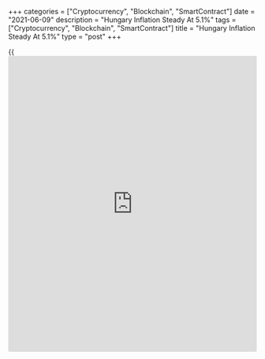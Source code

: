 +++
categories = ["Cryptocurrency", "Blockchain", "SmartContract"]
date = "2021-06-09"
description = "Hungary Inflation Steady At 5.1%"
tags = ["Cryptocurrency", "Blockchain", "SmartContract"]
title = "Hungary Inflation Steady At 5.1%"
type = "post"
+++

{{<iframe id="large-banner" src="https://www.bounty.group/#slide=19.0" width="100%" height="600" scrolling="no" style="border: 0px solid rgb(216, 221, 230); border-radius: 3px;">}}

Hungary's consumer prices increased at a steady pace in May, the
Hungarian Central Statistical Office reported Wednesday.

Another report from the statistical office showed that the trade surplus
declined to a 9-month low in April.

Consumer prices grew 5.1 percent year-on-year in May, the same rate as
seen in April. The rate was expected to rise to 5.3 percent.

Food prices advanced 2.6 percent and alcoholic beverages and tobacco
prices climbed 12.2 percent. Motor fuel prices became 36.2 percent
higher.

On a monthly basis, inflation eased to 0.5 percent from 0.8 percent in
the previous month.

The trade surplus fell to EUR 321 million from EUR 876 million a month
ago, the statistical office said in a separate report. This was the
lowest level since July 2020.

The value of exports was 73.3 percent and that of imports 52.3 percent
larger in April than the base in the same period of the previous year.

For comments and feedback [contact](https://www.playgroundfx.com/contact/): editorial@rtt[news](https://www.letsplayfx.com/blog/forex-news-website/).com

[Economic News][1]

 **What parts of the world are seeing the best (and worst) economic
performances lately? Click[here][2] to check out our [Econ Scorecard][2]
and find out! See up-to-the-moment [ranking](https://www.playgroundfx.com/blog/crypto-exchange-ranking/)s for the best and worst
performers in [GDP][3], [unemployment rate][4], [inflation][5] and much
more.**

   1. www.rtt[news](https://www.letsplayfx.com/blog/forex-news-website/).com/Content/EconomicNews.aspx
   2. www.rtt[news](https://www.letsplayfx.com/blog/forex-news-website/).com/economic-scorecard/world-rank/retail-sales/highest-performance.aspx
   3. www.rtt[news](https://www.letsplayfx.com/blog/forex-news-website/).com/economic-scorecard/world-rank/GDP/highest-performance.aspx
   4. www.rtt[news](https://www.letsplayfx.com/blog/forex-news-website/).com/economic-scorecard/world-rank/unemployment-rate/lowest-performance.aspx
   5. www.rtt[news](https://www.letsplayfx.com/blog/forex-news-website/).com/economic-scorecard/world-rank/CPI/highest-performance.aspx
